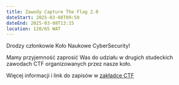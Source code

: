 ```yaml
---
title: Zawody Capture The Flag 2.0
dateStart: 2025-03-08T09:50
dateEnd: 2025-03-08T13:15
location: 120/65 WAT
---
```


Drodzy członkowie Koło Naukowe CyberSecurity!

Mamy przyjemność zaprosić Was do udziału w drugich studeckich zawodach CTF
organizowanych przez nasze koło.

Więcej informacji i link do zapisów w [zakładce CTF](/ctf)